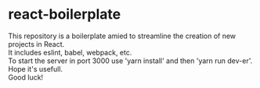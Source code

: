 # react-boilerplate

This repository is a boilerplate amied to streamline the creation of new projects in React.</br>
It includes eslint, babel, webpack, etc.</br>
To start the server in port 3000 use 'yarn install' and then 'yarn run dev-er'.</br>
Hope it's usefull.</br>
Good luck!
